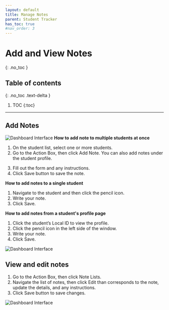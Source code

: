 ```yaml
---
layout: default
title: Manage Notes
parent: Student Tracker
has_toc: true
#nav_order: 3
---
```


# Add and View Notes

{: .no_toc }

## Table of contents
{: .no_toc .text-delta }

1. TOC
{:toc}

---

## Add Notes

![Dashboard Interface]({{site.baseurl}}/assets/images/student.actionbox-add-or-view-note.png)
**How to add note to multiple students at once**
1. On the student list, select one or more students.
2. Go to the Action Box, then click Add Note. You can also add notes under the student profile.
<!--- ![Dashboard Interface]({{site.baseurl}}/assets/images/student.actionbox-add-view-note-check-box.png) --->
3. Fill out the form and any instructions.
4. Click Save button to save the note.

**How to add notes to a single student**
1. Navigate to the student and then click the pencil icon.
2. Write your note.
3. Click Save.

**How to add notes from a student's profile page**
1. Click the student’s Local ID to view the profile.
2. Click the pencil icon in the left side of the window.
3. Write your note.
4. Click Save.


![Dashboard Interface]({{site.baseurl}}/assets/images/student.actionbox-add-note-form.png)

## View and edit notes

1. Go to the Action Box, then click Note Lists.
2. Navigate the list of notes, then click Edit than corresponds to the note, update the details, and any instructions.
3. Click Save button to save changes.

![Dashboard Interface]({{site.baseurl}}/assets/images/student.actionbox-note-lists.png)
